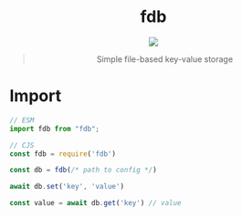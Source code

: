 <div align="center">

# fdb 

<a href="#">
  <img src="https://img.shields.io/badge/npm-1.0.0-blue">  
</a>

> Simple file-based key-value storage
 
</div>

# Import
```ts
// ESM
import fdb from "fdb";

// CJS
const fdb = require('fdb')
```
```ts
const db = fdb(/* path to config */)

await db.set('key', 'value')

const value = await db.get('key') // value
```